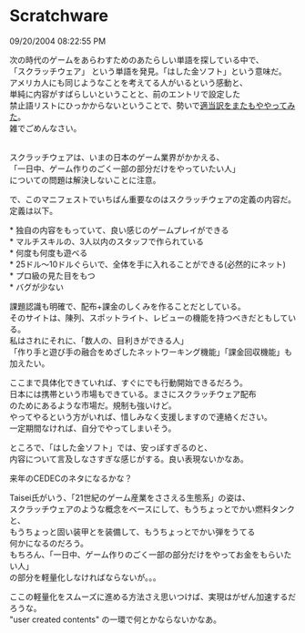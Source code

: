 Scratchware
====
09/20/2004 08:22:55 PM


<p>  次の時代のゲームをあらわすためのあたらしい単語を探している中で、<br />
「スクラッチウェア」 という単語を発見。「はした金ソフト」という意味だ。<br />
アメリカ人にも同じようなことを考えてる人がいるという感動と、<br />
単純に内容がすばらしいということと、前のエントリで設定した<br />
禁止語リストにひっかからないということで、勢いで<a href="https://github.com/kengonakajima/blog/raw/master/articles/scratchware.html">適当訳をまたもややってみた</a>。<br />
雑でごめんなさい。</p>

<p><br />
スクラッチウェアは、いまの日本のゲーム業界がかかえる、<br />
「一日中、ゲーム作りのごく一部の部分だけをやっていたい人」<br />
についての問題は解決しないことに注意。</p>

<p>で、このマニフェストでいちばん重要なのはスクラッチウェアの定義の内容だ。<br />
定義は以下。</p>

<p>* 独自の内容をもっていて、良い感じのゲームプレイができる<br />
* マルチスキルの、3人以内のスタッフで作られている<br />
* 何度も何度も遊べる<br />
* 25ドル～10ドルぐらいで、全体を手に入れることができる(必然的にネット)<br />
* プロ級の見た目をもつ<br />
* バグが少ない</p>

<p>課題認識も明確で、配布+課金のしくみを作ることだとしている。<br />
そのサイトは、陳列、スポットライト、レビューの機能を持つべきだともしている。<br />
私はされにそれに、「数人の、目利きができる人」<br />
「作り手と遊び手の融合をめざしたネットワーキング機能」「課金回収機能」も加えたい。</p>

<p>ここまで具体化できていれば、すぐにでも行動開始できるだろう。<br />
日本には携帯という市場もできている。まさにスクラッチウェア配布<br />
のためにあるような市場だ。規制も強いけど。<br />
やってやるという方がいれば、惜しみなく支援しますので連絡ください。<br />
一定期間なければ、自分でやってしまいそう。</p>

<p>ところで、「はした金ソフト」では、安っぽすぎるのと、<br />
内容について言及しなさすぎな感じがする。良い表現ないかなあ。</p>

<p>来年のCEDECのネタになるかな？</p>

<p>Taisei氏がいう、「21世紀のゲーム産業をささえる生態系」の姿は、<br />
スクラッチウェアのような概念をベースにして、もうちょっとでかい燃料タンクと、<br />
もうちょっと固い装甲とを装備して、もうちょっとでかい弾をうてる<br />
何かになるのだろう。<br />
もちろん、「一日中、ゲーム作りのごく一部の部分だけをやってお金をもらいたい人」<br />
の部分を軽量化しなければならないが。。。</p>

<p>ここの軽量化をスムーズに進める方法さえ思いつけば、実現はがぜん加速するだろうな。<br />
"user created contents" の一環で何とかならないかなあ。</p>
